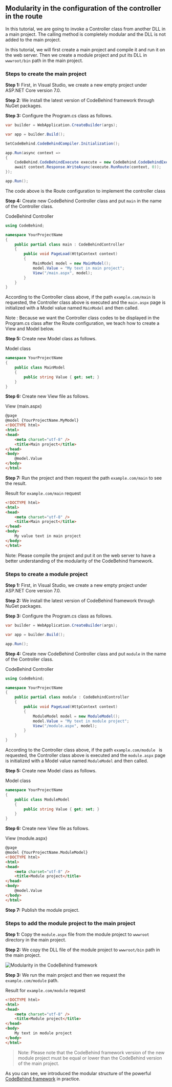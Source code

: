 ## Modularity in the configuration of the controller in the route

In this tutorial, we are going to invoke a Controller class from another DLL in a main project. The calling method is completely modular and the DLL is not added to the main project.

In this tutorial, we will first create a main project and compile it and run it on the web server. Then we create a module project and put its DLL in `wwwroot/bin` path in the main project.

### Steps to create the main project

**Step 1:** First, in Visual Studio, we create a new empty project under ASP.NET Core version 7.0.

**Step 2**: We install the latest version of CodeBehind framework through NuGet packages.

**Step 3:** Configure the Program.cs class as follows.
```csharp
var builder = WebApplication.CreateBuilder(args);

var app = builder.Build();

SetCodeBehind.CodeBehindCompiler.Initialization();

app.Run(async context =>
{
    CodeBehind.CodeBehindExecute execute = new CodeBehind.CodeBehindExecute();
    await context.Response.WriteAsync(execute.RunRoute(context, 0));
});

app.Run();
```

The code above is the Route configuration to implement the controller class

**Step 4:** Create new CodeBehind Controller class and put `main` in the name of the Controller class.

CodeBehind Controller
```csharp
using CodeBehind;

namespace YourProjectName
{
    public partial class main : CodeBehindController
    {
        public void PageLoad(HttpContext context)
        {
            MainModel model = new MainModel();
            model.Value = "My text in main project";
            View("/main.aspx", model);
        }
    }
}
```

According to the Controller class above, if the path `example.com/main` is requested, the Controller class above is executed and the `main.aspx` page is initialized with a Model value named `MainModel` and then called.

Note : Because we want the Controller class codes to be displayed in the Program.cs class after the Route configuration, we teach how to create a View and Model below.

**Step 5:** Create new Model class as follows.

Model class
```csharp
namespace YourProjectName
{
    public class MainModel
    {
        public string Value { get; set; }
    }
}
```

**Step 6:** Create new View file as follows.

View (main.aspx)
```html
@page
@model {YourProjectName.MyModel}
<!DOCTYPE html>
<html>
<head>
    <meta charset="utf-8" />
    <title>Main project</title>
</head>
<body>
    @model.Value
</body>
</html>
```

**Step 7:** Run the project and then request the path `example.com/main` to see the result.

Result for `example.com/main` request
```html
<!DOCTYPE html>
<html>
<head>
    <meta charset="utf-8" />
    <title>Main project</title>
</head>
<body>
    My value text in main project
</body>
</html>
```

Note: Please compile the project and put it on the web server to have a better understanding of the modularity of the CodeBehind framework.

### Steps to create a module project

**Step 1:** First, in Visual Studio, we create a new empty project under ASP.NET Core version 7.0.

**Step 2:** We install the latest version of CodeBehind framework through NuGet packages.

**Step 3:** Configure the Program.cs class as follows.

```csharp
var builder = WebApplication.CreateBuilder(args);

var app = builder.Build();

app.Run();
```

**Step 4:** Create new CodeBehind Controller class and put `module` in the name of the Controller class.

CodeBehind Controller
```csharp
using CodeBehind;

namespace YourProjectName
{
    public partial class module : CodeBehindController
    {
        public void PageLoad(HttpContext context)
        {
            ModuleModel model = new ModuleModel();
            model.Value = "My text in module project";
            View("/module.aspx", model);
        }
    }
}
```

According to the Controller class above, if the path `example.com/module ` is requested, the Controller class above is executed and the `module.aspx` page is initialized with a Model value named `ModuleModel` and then called.

**Step 5:** Create new Model class as follows.

Model class
```csharp
namespace YourProjectName
{
    public class ModuleModel
    {
        public string Value { get; set; }
    }
}
```

**Step 6:** Create new View file as follows.

View (module.aspx)
```html
@page
@model {YourProjectName.ModuleModel}
<!DOCTYPE html>
<html>
<head>
    <meta charset="utf-8" />
    <title>Module project</title>
</head>
<body>
    @model.Value
</body>
</html>
```

**Step 7:** Publish the module project.

### Steps to add the module project to the main project

**Step 1:** Copy the `module.aspx` file from the module project to `wwwroot` directory  in the main project.

**Step 2:** We copy the DLL file of the module project to `wwwroot/bin` path in the main project.

![Modularity in the CodeBehind framework](https://dev-to-uploads.s3.amazonaws.com/uploads/articles/318mh5no2mznrq9bkp78.png)

**Step 3:** We run the main project and then we request the `example.com/module` path.

Result for `example.com/module` request
```html
<!DOCTYPE html>
<html>
<head>
    <meta charset="utf-8" />
    <title>Module project</title>
</head>
<body>
    My text in module project
</body>
</html>
```

> Note: Please note that the CodeBehind framework version of the new module project must be equal or lower than the CodeBehind version of the main project.

As you can see, we introduced the modular structure of the powerful [CodeBehind framework](https://elanat.net/page_content/code_behind) in practice.
